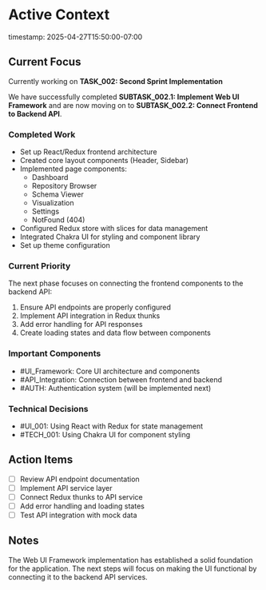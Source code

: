 # Active Context
timestamp: 2025-04-27T15:50:00-07:00

## Current Focus
Currently working on **TASK_002: Second Sprint Implementation**

We have successfully completed **SUBTASK_002.1: Implement Web UI Framework** and are now moving on to **SUBTASK_002.2: Connect Frontend to Backend API**.

### Completed Work
- Set up React/Redux frontend architecture
- Created core layout components (Header, Sidebar)
- Implemented page components:
  - Dashboard
  - Repository Browser
  - Schema Viewer
  - Visualization
  - Settings
  - NotFound (404)
- Configured Redux store with slices for data management
- Integrated Chakra UI for styling and component library
- Set up theme configuration

### Current Priority
The next phase focuses on connecting the frontend components to the backend API:
1. Ensure API endpoints are properly configured
2. Implement API integration in Redux thunks
3. Add error handling for API responses
4. Create loading states and data flow between components

### Important Components
- #UI_Framework: Core UI architecture and components
- #API_Integration: Connection between frontend and backend
- #AUTH: Authentication system (will be implemented next)

### Technical Decisions
- #UI_001: Using React with Redux for state management
- #TECH_001: Using Chakra UI for component styling

## Action Items
- [ ] Review API endpoint documentation
- [ ] Implement API service layer
- [ ] Connect Redux thunks to API service
- [ ] Add error handling and loading states
- [ ] Test API integration with mock data

## Notes
The Web UI Framework implementation has established a solid foundation for the application. The next steps will focus on making the UI functional by connecting it to the backend API services.
